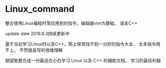 # Linux_command
整合使用Linux编程时常应用到的指令，编辑器vim为基础， 语言C++

update date 2019.8.3持续更新中

基于当初学习Linux时以及C++，网上常常找不到一分好的指令大全， 太多指令用不上， 不然就是写的很难理解

期望能整合成一份最适合小白学习 Linux 以及 C++ 的辅助文档， 学习的最佳利器
